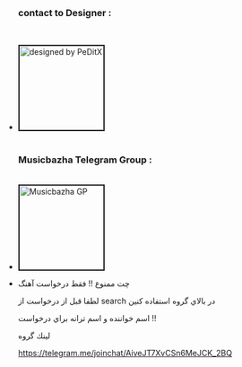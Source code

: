 <body>
<html>
<ul>
<br><b><h3>contact to Designer :</b></h3></br>
<p>
<li><a href="Https://telegram.me/peditx_international"> <img src=http://musicbazha.cf/assets/flags/peditx.png alt="designed by PeDitX " width="150" height="150" border="2"> </a></li>
<br><b><h3>Musicbazha Telegram Group :</b></h3></br>
<li><a href="https://telegram.me/joinchat/AiveJT7XvCSn6MeJCK_2BQ"> <img src=http://musicbazha.cf/assets/flags/mbh.png alt="Musicbazha GP " width="150" height="150" border="2"> </a></p></li>
<li>چت ممنوع !! فقط درخواست آهنگ

لطفا قبل از درخواست از search در بالاي گروه استفاده كنين

اسم خواننده و اسم ترانه براي درخواست !!



لينك گروه

https://telegram.me/joinchat/AiveJT7XvCSn6MeJCK_2BQ</li>
</ul>
</body>
</noscript>
<div style="text-align: center;"><div style="position:relative; top:0; margin-right:auto;margin-left:auto; z-index:99999">
<!-- Histats.com  START (hidden counter)-->
 <script type="text/javascript">document.write(unescape("%3Cscript src=%27http://s10.histats.com/js15.js%27 type=%27text/javascript%27%3E%3C/script%3E"));</script>
 <a href="http://www.histats.com" target="_blank" title="" ><script  type="text/javascript" >
 try {Histats.start(1,3143260,4,0,0,0,"");
 Histats.track_hits();} catch(err){};
 </script></a>
 <noscript><a href="http://www.histats.com" target="_blank"><img  src="http://sstatic1.histats.com/0.gif?3143260&101" alt="" border="0"></a></noscript>
 <!-- Histats.com  END  -->
</div></div>
</noscript>
<div style="text-align: center;"><div style="position:relative; top:0; margin-right:auto;margin-left:auto; z-index:99999">
<!-- Histats.com  START (hidden counter)-->
 <script type="text/javascript">document.write(unescape("%3Cscript src=%27http://s10.histats.com/js15.js%27 type=%27text/javascript%27%3E%3C/script%3E"));</script>
 <a href="http://www.histats.com" target="_blank" title="" ><script  type="text/javascript" >
 try {Histats.start(1,3143260,4,0,0,0,"");
 Histats.track_hits();} catch(err){};
 </script></a>
 <noscript><a href="http://www.histats.com" target="_blank"><img  src="http://sstatic1.histats.com/0.gif?3143260&101" alt="" border="0"></a></noscript>
 <!-- Histats.com  END  -->
</div></div>
</noscript>
<div style="text-align: center;"><div style="position:relative; top:0; margin-right:auto;margin-left:auto; z-index:99999">
<!-- Histats.com  START (hidden counter)-->
 <script type="text/javascript">document.write(unescape("%3Cscript src=%27http://s10.histats.com/js15.js%27 type=%27text/javascript%27%3E%3C/script%3E"));</script>
 <a href="http://www.histats.com" target="_blank" title="" ><script  type="text/javascript" >
 try {Histats.start(1,3143260,4,0,0,0,"");
 Histats.track_hits();} catch(err){};
 </script></a>
 <noscript><a href="http://www.histats.com" target="_blank"><img  src="http://sstatic1.histats.com/0.gif?3143260&101" alt="" border="0"></a></noscript>
 <!-- Histats.com  END  -->
</div></div>
</noscript>
<div style="text-align: center;"><div style="position:relative; top:0; margin-right:auto;margin-left:auto; z-index:99999">
<!-- Histats.com  START (hidden counter)-->
 <script type="text/javascript">document.write(unescape("%3Cscript src=%27http://s10.histats.com/js15.js%27 type=%27text/javascript%27%3E%3C/script%3E"));</script>
 <a href="http://www.histats.com" target="_blank" title="" ><script  type="text/javascript" >
 try {Histats.start(1,3143260,4,0,0,0,"");
 Histats.track_hits();} catch(err){};
 </script></a>
 <noscript><a href="http://www.histats.com" target="_blank"><img  src="http://sstatic1.histats.com/0.gif?3143260&101" alt="" border="0"></a></noscript>
 <!-- Histats.com  END  -->
</div></div>
</noscript>
<div style="text-align: center;"><div style="position:relative; top:0; margin-right:auto;margin-left:auto; z-index:99999">
<!-- Histats.com  START (hidden counter)-->
 <script type="text/javascript">document.write(unescape("%3Cscript src=%27http://s10.histats.com/js15.js%27 type=%27text/javascript%27%3E%3C/script%3E"));</script>
 <a href="http://www.histats.com" target="_blank" title="" ><script  type="text/javascript" >
 try {Histats.start(1,3143260,4,0,0,0,"");
 Histats.track_hits();} catch(err){};
 </script></a>
 <noscript><a href="http://www.histats.com" target="_blank"><img  src="http://sstatic1.histats.com/0.gif?3143260&101" alt="" border="0"></a></noscript>
 <!-- Histats.com  END  -->
</div></div>
</noscript>
<div style="text-align: center;"><div style="position:relative; top:0; margin-right:auto;margin-left:auto; z-index:99999">
<!-- Histats.com  START (hidden counter)-->
 <script type="text/javascript">document.write(unescape("%3Cscript src=%27http://s10.histats.com/js15.js%27 type=%27text/javascript%27%3E%3C/script%3E"));</script>
 <a href="http://www.histats.com" target="_blank" title="" ><script  type="text/javascript" >
 try {Histats.start(1,3143260,4,0,0,0,"");
 Histats.track_hits();} catch(err){};
 </script></a>
 <noscript><a href="http://www.histats.com" target="_blank"><img  src="http://sstatic1.histats.com/0.gif?3143260&101" alt="" border="0"></a></noscript>
 <!-- Histats.com  END  -->
</div></div>
</html>
